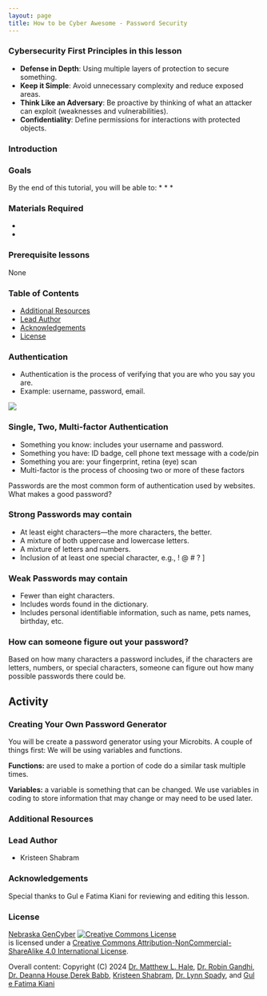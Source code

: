 ```yaml
---
layout: page
title: How to be Cyber Awesome - Password Security
---
```


### Cybersecurity First Principles in this lesson

* __Defense in Depth__: Using multiple layers of protection to secure something.
* __Keep it Simple__: Avoid unnecessary complexity and reduce exposed areas.
* __Think Like an Adversary__: Be proactive by thinking of what an attacker can exploit (weaknesses and vulnerabilities).
* __Confidentiality__: Define permissions for interactions with protected objects.

### Introduction


### Goals

By the end of this tutorial, you will be able to:
* 
* 
* 

### Materials Required

* 
* 

### Prerequisite lessons
None

### Table of Contents


- [Additional Resources](#additional-resources)
- [Lead Author](#lead-author)
- [Acknowledgements](#acknowledgements)
- [License](#license)

### Authentication
- Authentication is the process of verifying that you are who you say you are. 
- Example: username, password, email.

![](nebraska-gencyber-modules/2024/how_to_be_cyber_aweseome_password_security/1.png)
  
### Single, Two, Multi-factor Authentication
- Something you know: includes your username and password.
- Something you have: ID badge, cell phone text message with a code/pin
- Something you are: your fingerprint, retina (eye) scan
- Multi-factor is the process of choosing two or more of these factors

Passwords are the most common form of authentication used by websites.
What makes a good password?


### Strong Passwords may contain
- At least eight characters—the more characters, the better.
- A mixture of both uppercase and lowercase letters.
- A mixture of letters and numbers.
- Inclusion of at least one special character, e.g., ! @ # ? ]


### Weak Passwords may contain
- Fewer than eight characters. 
- Includes words found in the dictionary.
- Includes personal identifiable information, such as name, pets names, birthday, etc.


### How can someone figure out your password?
Based on how many characters a password includes, if the characters are letters, numbers, or special characters, someone can figure out how many possible passwords there could be.


## Activity
### Creating Your Own Password Generator
You will be create a password generator using your Microbits. 
A couple of things first:
We will be using variables and functions. 

**Functions:** are used to make a portion of code do a similar task multiple times. 

**Variables:** a variable is something that can be changed. We use variables in coding to store information that may change or may need to be used later.




### Additional Resources


### Lead Author

- Kristeen Shabram

### Acknowledgements

Special thanks to Gul e Fatima Kiani for reviewing and editing this lesson.

### License
[Nebraska GenCyber](https://www.nebraskagencyber.com) <a rel="license" href="http://creativecommons.org/licenses/by-nc-sa/4.0/"><img alt="Creative Commons License" style="border-width:0" src="https://i.creativecommons.org/l/by-nc-sa/4.0/88x31.png" /></a><br /> is licensed under a <a rel="license" href="http://creativecommons.org/licenses/by-nc-sa/4.0/">Creative Commons Attribution-NonCommercial-ShareAlike 4.0 International License</a>.

Overall content: Copyright (C) 2024  [Dr. Matthew L. Hale](http://faculty.ist.unomaha.edu/mhale/), [Dr. Robin Gandhi](http://faculty.ist.unomaha.edu/rgandhi/), [Dr. Deanna House](#),[Derek Babb](https://derekbabb.com/), [Kristeen Shabram](#), [Dr. Lynn Spady](#), and [Gul e Fatima Kiani](#)
